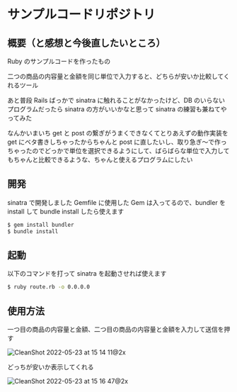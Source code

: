 # サンプルコードリポジトリ

## 概要（と感想と今後直したいところ）

Ruby のサンプルコードを作ったもの

二つの商品の内容量と金額を同じ単位で入力すると、どちらが安いか比較してくれるツール

あと普段 Rails ばっかで sinatra に触れることがなかったけど、DB のいらないプログラムだったら sinatra の方がいいかなと思って sinatra の練習も兼ねてやってみた

なんかいまいち get と post の繋ぎがうまくできなくてとりあえずの動作実装を get にベタ書きしちゃったからちゃんと post に直したいし、取り急ぎ〜で作っちゃったのでどっかで単位を選択できるようにして、ばらばらな単位で入力してもちゃんと比較できるような、ちゃんと使えるプログラムにしたい

## 開発

sinatra で開発しました
Gemfile に使用した Gem は入ってるので、bundler を install して bundle install したら使えます

```zsh
$ gem install bundler
$ bundle install
```

## 起動

以下のコマンドを打って sinatra を起動させれば使えます

```zsh
$ ruby route.rb -o 0.0.0.0
```

## 使用方法

一つ目の商品の内容量と金額、二つ目の商品の内容量と金額を入力して送信を押す

![CleanShot 2022-05-23 at 15 14 11@2x](https://user-images.githubusercontent.com/80931544/169755045-dbd3def9-b8df-4591-adaf-a8186b13206a.png)

どっちが安いか表示してくれる

![CleanShot 2022-05-23 at 15 16 47@2x](https://user-images.githubusercontent.com/80931544/169755372-75698876-132d-4867-83e9-8f16b6426c9e.png)

